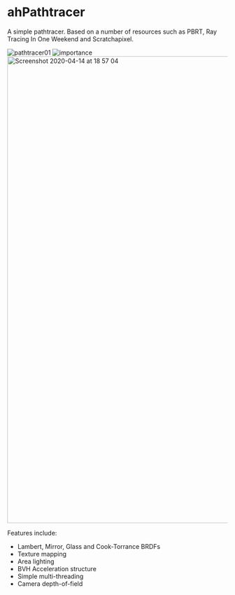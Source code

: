# ahPathtracer
A simple pathtracer. Based on a number of resources such as PBRT, Ray Tracing In One Weekend and Scratchapixel.

![pathtracer01](https://user-images.githubusercontent.com/10408010/83355130-4f86bf80-a355-11ea-9b5b-6ec1250826c4.jpg)
![importance](https://user-images.githubusercontent.com/10408010/83355164-8a88f300-a355-11ea-82ea-9ec6b228b285.png)
<img width="1067" alt="Screenshot 2020-04-14 at 18 57 04" src="https://user-images.githubusercontent.com/10408010/83355177-9d032c80-a355-11ea-91b6-b2691ef8e999.png">

Features include:
- Lambert, Mirror, Glass and Cook-Torrance BRDFs
- Texture mapping
- Area lighting
- BVH Acceleration structure
- Simple multi-threading
- Camera depth-of-field


